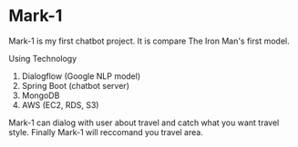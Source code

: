 # Mark-1
Mark-1 is my first chatbot project. It is compare The Iron Man's first model.

Using Technology
1. Dialogflow (Google NLP model)
2. Spring Boot (chatbot server)
3. MongoDB
4. AWS (EC2, RDS, S3)

Mark-1 can dialog with user about travel and catch what you want travel style.
Finally Mark-1 will reccomand you travel area.
